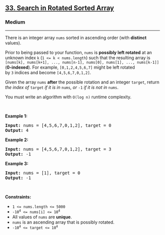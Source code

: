 <h2><a href="https://leetcode.com/problems/search-in-rotated-sorted-array/">33. Search in Rotated Sorted Array</a></h2><h3>Medium</h3><hr><p>There is an integer array <code>nums</code> sorted in ascending order (with <strong>distinct</strong> values).</p>

<p>Prior to being passed to your function, <code>nums</code> is <strong>possibly left rotated</strong> at an unknown index <code>k</code> (<code>1 &lt;= k &lt; nums.length</code>) such that the resulting array is <code>[nums[k], nums[k+1], ..., nums[n-1], nums[0], nums[1], ..., nums[k-1]]</code> (<strong>0-indexed</strong>). For example, <code>[0,1,2,4,5,6,7]</code> might be left rotated by&nbsp;<code>3</code>&nbsp;indices and become <code>[4,5,6,7,0,1,2]</code>.</p>

<p>Given the array <code>nums</code> <strong>after</strong> the possible rotation and an integer <code>target</code>, return <em>the index of </em><code>target</code><em> if it is in </em><code>nums</code><em>, or </em><code>-1</code><em> if it is not in </em><code>nums</code>.</p>

<p>You must write an algorithm with <code>O(log n)</code> runtime complexity.</p>

<p>&nbsp;</p>
<p><strong class="example">Example 1:</strong></p>
<pre><strong>Input:</strong> nums = [4,5,6,7,0,1,2], target = 0
<strong>Output:</strong> 4
</pre><p><strong class="example">Example 2:</strong></p>
<pre><strong>Input:</strong> nums = [4,5,6,7,0,1,2], target = 3
<strong>Output:</strong> -1
</pre><p><strong class="example">Example 3:</strong></p>
<pre><strong>Input:</strong> nums = [1], target = 0
<strong>Output:</strong> -1
</pre>
<p>&nbsp;</p>
<p><strong>Constraints:</strong></p>

<ul>
	<li><code>1 &lt;= nums.length &lt;= 5000</code></li>
	<li><code>-10<sup>4</sup> &lt;= nums[i] &lt;= 10<sup>4</sup></code></li>
	<li>All values of <code>nums</code> are <strong>unique</strong>.</li>
	<li><code>nums</code> is an ascending array that is possibly rotated.</li>
	<li><code>-10<sup>4</sup> &lt;= target &lt;= 10<sup>4</sup></code></li>
</ul>

